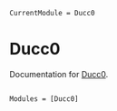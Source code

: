 ```@meta
CurrentModule = Ducc0
```

# Ducc0

Documentation for [Ducc0](https://github.com/ziotom78/Ducc0.jl).

```@index
```

```@autodocs
Modules = [Ducc0]
```
